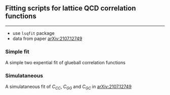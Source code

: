 ## Fitting scripts for lattice QCD correlation functions
---

* use `lsqfit` package
* data from paper [arXiv:2107.12749](https://arxiv.org/abs/2107.12749)

### Simple fit
A simple two expential fit of glueball correlation functions

### Simulataneous
A simulataneous fit of $C_{CC}$, $C_{GG}$ and $C_{GC}$ in [arXiv:2107.12749](https://arxiv.org/abs/2107.12749)
